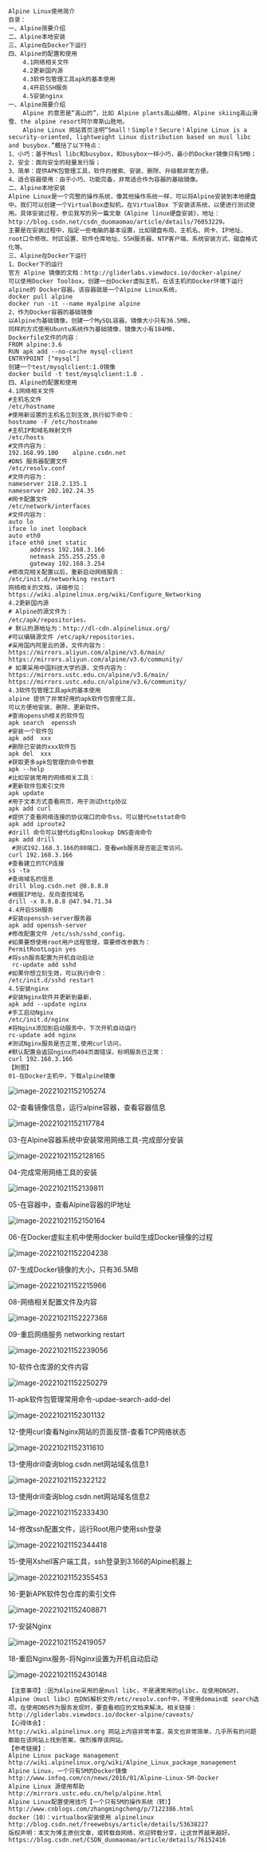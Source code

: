 ```
Alpine Linux使用简介
目录：
一、Alpine简要介绍
二、Alpine本地安装
三、Alpine在Docker下运行
四、Alpine的配置和使用
    4.1网络相关文件
    4.2更新国内源
    4.3软件包管理工具apk的基本使用
    4.4开启SSH服务
    4.5安装nginx
一、Alpine简要介绍
    Alpine 的意思是“高山的”，比如 Alpine plants高山植物，Alpine skiing高山滑雪、the alpine resort阿尔卑斯山胜地。
    Alpine Linux 网站首页注明“Small！Simple！Secure！Alpine Linux is a security-oriented, lightweight Linux distribution based on musl libc and busybox.”概括了以下特点：
1、小巧：基于Musl libc和busybox，和busybox一样小巧，最小的Docker镜像只有5MB；
2、安全：面向安全的轻量发行版；
3、简单：提供APK包管理工具，软件的搜索、安装、删除、升级都非常方便。
4、适合容器使用：由于小巧、功能完备，非常适合作为容器的基础镜像。
二、Alpine本地安装
Alpine Linux是一个完整的操作系统，像其他操作系统一样，可以将Alpine安装到本地硬盘中。我们可以创建一个VirtualBox虚拟机，在VirtualBox 下安装该系统，以便进行测试使用。具体安装过程，参见我写的另一篇文章《Alpine linux硬盘安装》，地址：http://blog.csdn.net/csdn_duomaomao/article/details/76053229。
主要是在安装过程中，指定一些电脑的基本设置，比如键盘布局、主机名、网卡、IP地址、root口令修改、时区设置、软件仓库地址、SSH服务器、NTP客户端、系统安装方式、磁盘格式化等。
三、Alpine在Docker下运行
1、Docker下的运行
官方 Alpine 镜像的文档：http://gliderlabs.viewdocs.io/docker-alpine/
可以使用Docker Toolbox，创建一台Docker虚拟主机，在该主机的Docker环境下运行alpine的 Docker容器。该容器就是一个Alpine Linux系统，
docker pull alpine
docker run -it --name myalpine alpine
2、作为Docker容器的基础镜像
以Alpine为基础镜像，创建一个MySQL容器，镜像大小只有36.5MB，
同样的方式使用Ubuntu系统作为基础镜像，镜像大小有184MB，
Dockerfile文件的内容：
FROM alpine:3.6
RUN apk add --no-cache mysql-client
ENTRYPOINT ["mysql"]
创建一个test/mysqlclient:1.0镜像
docker build -t test/mysqlclient:1.0 .
四、Alpine的配置和使用
4.1网络相关文件
#主机名文件
/etc/hostname    
#使用新设置的主机名立刻生效,执行如下命令：
hostname -F /etc/hostname   
#主机IP和域名映射文件
/etc/hosts    
#文件内容为：
192.168.99.100    alpine.csdn.net
#DNS 服务器配置文件
/etc/resolv.conf   
#文件内容为：
nameserver 218.2.135.1
nameserver 202.102.24.35
#网卡配置文件
/etc/network/interfaces
#文件内容为：
auto lo
iface lo inet loopback
auto eth0
iface eth0 inet static
      address 192.168.3.166
      netmask 255.255.255.0
      gateway 192.168.3.254
#修改完相关配置以后，重新启动网络服务：
/etc/init.d/networking restart
网络相关的文档，详细参见：https://wiki.alpinelinux.org/wiki/Configure_Networking
4.2更新国内源
# Alpine的源文件为：
/etc/apk/repositories，
# 默认的源地址为：http://dl-cdn.alpinelinux.org/
#可以编辑源文件 /etc/apk/repositories，
#采用国内阿里云的源，文件内容为：
https://mirrors.aliyun.com/alpine/v3.6/main/
https://mirrors.aliyun.com/alpine/v3.6/community/
# 如果采用中国科技大学的源，文件内容为：
https://mirrors.ustc.edu.cn/alpine/v3.6/main/
https://mirrors.ustc.edu.cn/alpine/v3.6/community/
4.3软件包管理工具apk的基本使用
alpine 提供了非常好用的apk软件包管理工具，
可以方便地安装、删除、更新软件。
#查询openssh相关的软件包
apk search  openssh   
#安装一个软件包
apk add  xxx  
#删除已安装的xxx软件包
apk del  xxx   
#获取更多apk包管理的命令参数
apk --help   
#比如安装常用的网络相关工具：
#更新软件包索引文件
apk update    
#用于文本方式查看网页，用于测试http协议
apk add curl  
#提供了查看网络连接的协议端口的命令ss，可以替代netstat命令
apk add iproute2  
#drill 命令可以替代dig和nslookup DNS查询命令
apk add drill   
 #测试192.168.3.166的80端口，查看web服务是否能正常访问。
curl 192.168.3.166  
#查看建立的TCP连接
ss -ta   
#查询域名的信息
drill blog.csdn.net @8.8.8.8    
#根据IP地址，反向查找域名
drill -x 8.8.8.8 @47.94.71.34    
4.4开启SSH服务
#安装openssh-server服务器
apk add openssh-server
#修改配置文件 /etc/ssh/sshd_config，
#如果要想使用root用户远程管理，需要修改参数为：
PermitRootLogin yes
#将ssh服务配置为开机自动启动
 rc-update add sshd
#如果你想立刻生效，可以执行命令：
/etc/init.d/sshd restart
4.5安装nginx
#安装Nginx软件并更新到最新，
apk add --update nginx   
#手工启动Nginx
/etc/init.d/nginx  
#将Nginx添加到启动服务中，下次开机自动运行
rc-update add nginx    
#测试Nginx服务是否正常,使用curl访问，
#默认配置会返回nginx的404页面错误，标明服务已正常：
curl 192.168.3.166
【附图】
01-在Docker主机中，下载alpine镜像
```

![image-20221021152105274](../../../Image/image-20221021152105274.png)

02-查看镜像信息，运行alpine容器，查看容器信息

![image-20221021152117784](../../../Image/image-20221021152117784.png)

03-在Alpine容器系统中安装常用网络工具-完成部分安装

![image-20221021152128165](../../../Image/image-20221021152128165.png)

04-完成常用网络工具的安装

![image-20221021152139811](../../../Image/image-20221021152139811.png)

05-在容器中，查看Alpine容器的IP地址

![image-20221021152150164](../../../Image/image-20221021152150164.png)

06-在Docker虚拟主机中使用docker build生成Docker镜像的过程

![image-20221021152204238](../../../Image/image-20221021152204238.png)

07-生成Docker镜像的大小，只有36.5MB

![image-20221021152215966](../../../Image/image-20221021152215966.png)

08-网络相关配置文件及内容

![image-20221021152227368](../../../Image/image-20221021152227368.png)

09-重启网络服务 networking restart

![image-20221021152239056](../../../Image/image-20221021152239056.png)

10-软件仓库源的文件内容

![image-20221021152250279](../../../Image/image-20221021152250279.png)

11-apk软件包管理常用命令-updae-search-add-del

![image-20221021152301132](../../../Image/image-20221021152301132.png)

12-使用curl查看Nginx网站的页面反馈-查看TCP网络状态

![image-20221021152311610](../../../Image/image-20221021152311610.png)

13-使用drill查询blog.csdn.net网站域名信息1

![image-20221021152322122](../../../Image/image-20221021152322122.png)

13-使用drill查询blog.csdn.net网站域名信息2

![image-20221021152333430](../../../Image/image-20221021152333430.png)

14-修改ssh配置文件，运行Root用户使用ssh登录

![image-20221021152344418](../../../Image/image-20221021152344418.png)

15-使用Xshell客户端工具，ssh登录到3.166的Alpine机器上

![image-20221021152355453](../../../Image/image-20221021152355453.png)

16-更新APK软件包仓库的索引文件

![image-20221021152408871](../../../Image/image-20221021152408871.png)

17-安装Nginx

![image-20221021152419057](../../../Image/image-20221021152419057.png)

18-重启Nginx服务-将Nginx设置为开机自动启动

![image-20221021152430148](../../../Image/image-20221021152430148.png)

```
【注意事项】:因为Alpine采用的是musl libc，不是通常用的glibc，在使用DNS时，Alpine（musl libc）在DNS解析文件/etc/resolv.conf中，不使用domain或 search选项。在使用DNS作为服务发现时，要查看相应的文档来解决。相关链接：http://gliderlabs.viewdocs.io/docker-alpine/caveats/
【心得体会】：
http://wiki.alpinelinux.org 网站上内容非常丰富，英文也非常简单，几乎所有的问题都能在该网站上找到答案，强烈推荐该网站。
【参考链接】：
Alpine Linux package management
http://wiki.alpinelinux.org/wiki/Alpine_Linux_package_management
Alpine Linux，一个只有5M的Docker镜像
http://www.infoq.com/cn/news/2016/01/Alpine-Linux-5M-Docker
Alpine Linux 源使用帮助
http://mirrors.ustc.edu.cn/help/alpine.html
Alpine Linux配置使用技巧【一个只有5M的操作系统（转）】
http://www.cnblogs.com/zhangmingcheng/p/7122386.html
docker（10）：virtualbox安装使用 alpinelinux   
http://blog.csdn.net/freewebsys/article/details/53638227
版权声明：本文为博主原创文章，或转载自网络，欢迎转载分享，让这世界越来越好。 https://blog.csdn.net/CSDN_duomaomao/article/details/76152416
```

